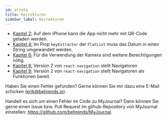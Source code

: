 ```yaml
---
id: errata
title: Korrekturen
sidebar_label: Korrekturen
---
```


* [Kapitel 2:](chapter2.md) Auf dem iPhone kann die App nicht mehr mit QR-Code geladen werden.
* [Kapitel 4:](chapter4.md) Im Prop `keyExtractor` der `FlatList` muss das Datum
  in einen String umgewandelt werden.
* [Kapitel 6:](chapter6.md) Für die Verwendung der Kamera sind weitere Berechtigungen nötig.
* [Kapitel 8:](chapter8.md) Version 2 von `react-navigation` stellt Navigatoren
* [Kapitel 9:](chapter8.md) Version 2 von `react-navigation` stellt Navigatoren
  als Funktionen bereit.

Haben Sie einen Fehler gefunden? Gerne können Sie mir dazu eine E-Mail schicken (<erik@behrends.io>). 

Handelt es sich um einen Fehler im Code zu MyJournal? Dann können Sie gerne einen Issue bzw. Pull Request im github-Repository von MyJournal einstellen: <https://github.com/behrends/MyJournal>.
